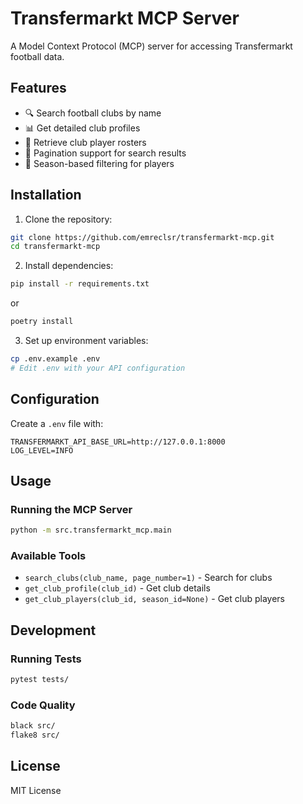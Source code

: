 # Transfermarkt MCP Server

A Model Context Protocol (MCP) server for accessing Transfermarkt football data.

## Features

- 🔍 Search football clubs by name
- 📊 Get detailed club profiles
- 👥 Retrieve club player rosters
- 📄 Pagination support for search results
- 🔧 Season-based filtering for players

## Installation

1. Clone the repository:
```bash
git clone https://github.com/emreclsr/transfermarkt-mcp.git
cd transfermarkt-mcp
```

2. Install dependencies:
```bash
pip install -r requirements.txt
```
or
```bash
poetry install
```

3. Set up environment variables:
```bash
cp .env.example .env
# Edit .env with your API configuration
```

## Configuration

Create a `.env` file with:
```
TRANSFERMARKT_API_BASE_URL=http://127.0.0.1:8000
LOG_LEVEL=INFO
```

## Usage

### Running the MCP Server

```bash
python -m src.transfermarkt_mcp.main
```

### Available Tools

- `search_clubs(club_name, page_number=1)` - Search for clubs
- `get_club_profile(club_id)` - Get club details
- `get_club_players(club_id, season_id=None)` - Get club players

## Development

### Running Tests
```bash
pytest tests/
```

### Code Quality
```bash
black src/
flake8 src/
```

## License

MIT License